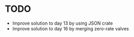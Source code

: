 # TODO

- Improve solution to day 13 by using JSON crate
- Improve solution to day 16 by merging zero-rate valves
